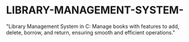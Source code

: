 # LIBRARY-MANAGEMENT-SYSTEM-
"Library Management System in C: Manage books with features to add, delete, borrow, and return, ensuring smooth and efficient operations."
